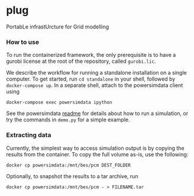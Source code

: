 # plug
PortabLe infrastUrcture for Grid modelling


### How to use
To run the containerized framework, the only prerequisite is to have a gurobi
license at the root of the repository, called `gurobi.lic`.

We describe the workflow for running a standalone installation on a single
computer. To get started, run `cd standalone` in your shell, followed by
`docker-compose up`. In a separate shell, attach to the powersimdata client using

```
docker-compose exec powersimdata ipython
```

See the powersimdata [readme](https://github.com/Breakthrough-Energy/PowerSimData) for details 
about how to run a simulation, or try the commands in `demo.py` for a simple example.

### Extracting data
Currently, the simplest way to access simulation output is by copying the
results from the container. To copy the full volume as-is, use the following:

```
docker cp powersimdata:/mnt/bes/pcm DEST_FOLDER
```

Optionally, to snapshot the results to a tar archive, run

```
docker cp powersimdata:/mnt/bes/pcm - > FILENAME.tar
```
